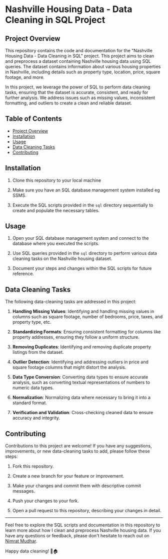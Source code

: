 # Nashville Housing Data - Data Cleaning in SQL Project

## Project Overview

This repository contains the code and documentation for the "Nashville Housing Data - Data Cleaning in SQL" project. This project aims to clean and preprocess a dataset containing Nashville housing data using SQL queries. The dataset contains information about various housing properties in Nashville, including details such as property type, location, price, square footage, and more.

In this project, we leverage the power of SQL to perform data cleaning tasks, ensuring that the dataset is accurate, consistent, and ready for further analysis. We address issues such as missing values, inconsistent formatting, and outliers to create a clean and reliable dataset.

## Table of Contents

- [Project Overview](#project-overview)
- [Installation](#installation)
- [Usage](#usage)
- [Data Cleaning Tasks](#data-cleaning-tasks)
- [Contributing](#contributing)

## Installation

1. Clone this repository to your local machine
  
2. Make sure you have an SQL database management system installed eg SSMS.

3. Execute the SQL scripts provided in the `sql` directory sequentially to create and populate the necessary tables.

## Usage

1. Open your SQL database management system and connect to the database where you executed the scripts.

2. Use SQL queries provided in the `sql` directory to perform various data cleaning tasks on the Nashville housing dataset.

3. Document your steps and changes within the SQL scripts for future reference.

## Data Cleaning Tasks

The following data-cleaning tasks are addressed in this project:

1. **Handling Missing Values**: Identifying and handling missing values in columns such as square footage, number of bedrooms, price, taxes, and property type, etc.

2. **Standardizing Formats**: Ensuring consistent formatting for columns like property addresses, ensuring they follow a uniform structure.

3. **Removing Duplicates**: Identifying and removing duplicate property listings from the dataset.

4. **Outlier Detection**: Identifying and addressing outliers in price and square footage columns that might distort the analysis.

5. **Data Type Conversion**: Converting data types to ensure accurate analysis, such as converting textual representations of numbers to numeric data types.

6. **Normalization**: Normalizing data where necessary to bring it into a standard format.

7. **Verification and Validation**: Cross-checking cleaned data to ensure accuracy and integrity.

## Contributing

Contributions to this project are welcome! If you have any suggestions, improvements, or new data-cleaning tasks to add, please follow these steps:

1. Fork this repository.

2. Create a new branch for your feature or improvement.

3. Make your changes and commit them with descriptive commit messages.

4. Push your changes to your fork.

5. Open a pull request to this repository, describing your changes in detail.


---

Feel free to explore the SQL scripts and documentation in this repository to learn more about how I clean and preprocess Nashville housing data. If you have any questions or feedback, please don't hesitate to reach out on [Nimrat Mudhar](https://www.linkedin.com/in/nimrat-kaur-mudhar-2618a2263/).

Happy data cleaning! 🧹🏠
